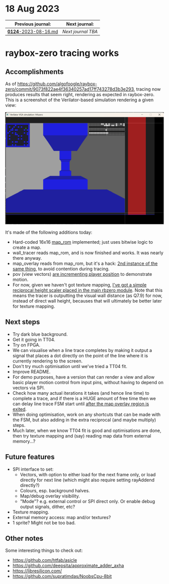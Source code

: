 # 18 Aug 2023

| Previous journal: | Next journal: |
|-|-|
| [**0124**-2023-08-16.md](./0124-2023-08-16.md) | *Next journal TBA* |

# raybox-zero tracing works

## Accomplishments

As of https://github.com/algofoogle/raybox-zero/commit/9073f822ae4f36340257ad17ff743278d3b3e293, tracing now produces results that seem right, rendering as expected in raybox-zero.
This is a screenshot of the Verilator-based simulation rendering a given view:

![raybox-zero running in Verilator simulation](i/0125-raybox-zero-sim.png)

It's made of the following additions today:
*   Hard-coded 16x16 [map_rom](https://github.com/algofoogle/raybox-zero/commit/9073f822ae4f36340257ad17ff743278d3b3e293#diff-fbde40805ef1861c573b98b5075f8c06c81a3592c4ea0891531f2df8431f5f42R1) implemented; just uses bitwise logic to create a map.
*   wall_tracer reads map_rom, and is now finished and works. It was nearly there anyway.
*   map_overlay reads from map_rom, but it's a hack: [2nd instance of the same thing](https://github.com/algofoogle/raybox-zero/commit/9073f822ae4f36340257ad17ff743278d3b3e293#diff-6c039f9e2e082508345b29a4737e227e8df567ebbd641a0564995fb6a4985dbeR87),
    to avoid contention during tracing.
*   pov (view vectors) [are incrementing player position](https://github.com/algofoogle/raybox-zero/commit/9073f822ae4f36340257ad17ff743278d3b3e293#diff-4ead95d35586bf218eeacf68dd8eff69c4487366e6bf247262dd9510c3d63137R23) to demonstrate motion.
*   For now, given we haven't got texture mapping, [I've got a simple reciprocal
    height scaler placed in the main rbzero module](https://github.com/algofoogle/raybox-zero/commit/9073f822ae4f36340257ad17ff743278d3b3e293#diff-6c039f9e2e082508345b29a4737e227e8df567ebbd641a0564995fb6a4985dbeR147). Note that this means the tracer is outputting the visual wall distance (as Q7.9) for now, instead of direct wall height, becauses that will ultimately be better later for texture mapping.

## Next steps

*   Try dark blue background.
*   Get it going in TT04.
*   Try on FPGA.
*   We can visualise when a line trace completes by making it output a signal
    that places a dot directly on the point of the line where it is currently
    rendering to the screen.
*   Don't try much optimisation until we've tried a TT04 fit.
*   Improve README.
*   For demo purposes, have a version that can render a view and allow basic player
    motion control from input pins, without having to depend on vectors via SPI.
*   Check how many actual iterations it takes (and hence line time) to
    complete a trace, and if there is a HUGE amount of free time then we can delay
    line trace FSM start until [after the map overlay region is exited](https://github.com/algofoogle/raybox-zero/commit/9073f822ae4f36340257ad17ff743278d3b3e293#diff-cf96bfffa2392b54c59a47ea4f10f78dd730fb7ec7632b0c4ef0e6671d9f7cecR6).
*   When doing optimisation, work on any shortcuts that can be made with the FSM, but also adding in the extra reciprocal (and maybe multiply) steps.
*   Much later, when we know TT04 fit is good and optimisations are done,
    then try texture mapping and (say) reading map data from external memory...?

## Future features

*   SPI interface to set:
    *   Vectors, with option to either load for the next frame only, or load directly for next line (which might also require setting rayAddend directly?)
    *   Colours, esp. background halves.
    *   Map/debug overlay visibility.
    *   "Mode"? e.g. external control or SPI direct only. Or enable debug output signals, dither, etc?
*   Texture mapping.
*   External memory access: map and/or textures?
*   1 sprite? Might not be too bad.

## Other notes

Some interesting things to check out:
*   https://github.com/htfab/asicle
*   https://github.com/deepsita/approximate_adder_axha
*   https://libresilicon.com/
*   https://github.com/supratimdas/NoobsCpu-8bit
